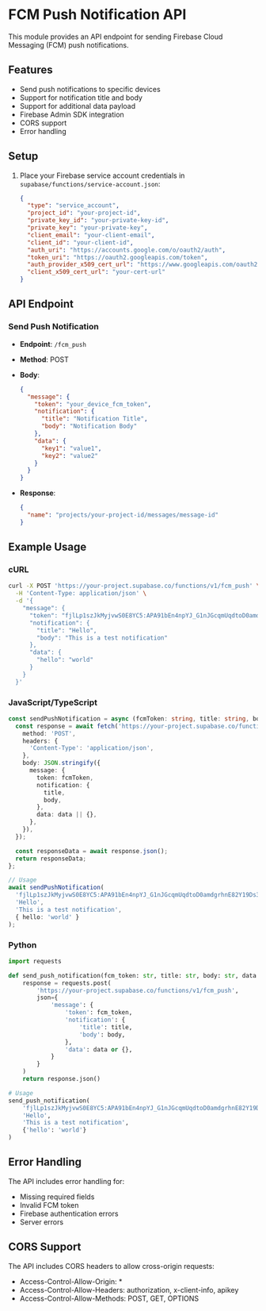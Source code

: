 # FCM Push Notification API

This module provides an API endpoint for sending Firebase Cloud Messaging (FCM) push notifications.

## Features

- Send push notifications to specific devices
- Support for notification title and body
- Support for additional data payload
- Firebase Admin SDK integration
- CORS support
- Error handling

## Setup

1. Place your Firebase service account credentials in `supabase/functions/service-account.json`:
   ```json
   {
     "type": "service_account",
     "project_id": "your-project-id",
     "private_key_id": "your-private-key-id",
     "private_key": "your-private-key",
     "client_email": "your-client-email",
     "client_id": "your-client-id",
     "auth_uri": "https://accounts.google.com/o/oauth2/auth",
     "token_uri": "https://oauth2.googleapis.com/token",
     "auth_provider_x509_cert_url": "https://www.googleapis.com/oauth2/v1/certs",
     "client_x509_cert_url": "your-cert-url"
   }
   ```

## API Endpoint

### Send Push Notification

- **Endpoint**: `/fcm_push`
- **Method**: POST
- **Body**:

  ```json
  {
    "message": {
      "token": "your_device_fcm_token",
      "notification": {
        "title": "Notification Title",
        "body": "Notification Body"
      },
      "data": {
        "key1": "value1",
        "key2": "value2"
      }
    }
  }
  ```
- **Response**:

  ```json
  {
    "name": "projects/your-project-id/messages/message-id"
  }
  ```

## Example Usage

### cURL

```bash
curl -X POST 'https://your-project.supabase.co/functions/v1/fcm_push' \
  -H 'Content-Type: application/json' \
  -d '{
    "message": {
      "token": "fjlLp1szJkMyjvwS0E8YC5:APA91bEn4npYJ_G1nJGcqmUqdtoD0amdgrhnE82Y19Ds3coKQCkmlYzpDypKnu7zMRz4Gls1rkvYoikjuaffDTr8Z7iVbA0rgedvx7T46-bGUoLeotr52x4",
      "notification": {
        "title": "Hello",
        "body": "This is a test notification"
      },
      "data": {
        "hello": "world"
      }
    }
  }'
```

### JavaScript/TypeScript

```typescript
const sendPushNotification = async (fcmToken: string, title: string, body: string, data?: Record<string, string>) => {
  const response = await fetch('https://your-project.supabase.co/functions/v1/fcm_push', {
    method: 'POST',
    headers: {
      'Content-Type': 'application/json',
    },
    body: JSON.stringify({
      message: {
        token: fcmToken,
        notification: {
          title,
          body,
        },
        data: data || {},
      },
    }),
  });

  const responseData = await response.json();
  return responseData;
};

// Usage
await sendPushNotification(
  'fjlLp1szJkMyjvwS0E8YC5:APA91bEn4npYJ_G1nJGcqmUqdtoD0amdgrhnE82Y19Ds3coKQCkmlYzpDypKnu7zMRz4Gls1rkvYoikjuaffDTr8Z7iVbA0rgedvx7T46-bGUoLeotr52x4',
  'Hello',
  'This is a test notification',
  { hello: 'world' }
);
```

### Python

```python
import requests

def send_push_notification(fcm_token: str, title: str, body: str, data: dict = None):
    response = requests.post(
        'https://your-project.supabase.co/functions/v1/fcm_push',
        json={
            'message': {
                'token': fcm_token,
                'notification': {
                    'title': title,
                    'body': body,
                },
                'data': data or {},
            }
        }
    )
    return response.json()

# Usage
send_push_notification(
    'fjlLp1szJkMyjvwS0E8YC5:APA91bEn4npYJ_G1nJGcqmUqdtoD0amdgrhnE82Y19Ds3coKQCkmlYzpDypKnu7zMRz4Gls1rkvYoikjuaffDTr8Z7iVbA0rgedvx7T46-bGUoLeotr52x4',
    'Hello',
    'This is a test notification',
    {'hello': 'world'}
)
```

## Error Handling

The API includes error handling for:

- Missing required fields
- Invalid FCM token
- Firebase authentication errors
- Server errors

## CORS Support

The API includes CORS headers to allow cross-origin requests:

- Access-Control-Allow-Origin: *
- Access-Control-Allow-Headers: authorization, x-client-info, apikey
- Access-Control-Allow-Methods: POST, GET, OPTIONS
